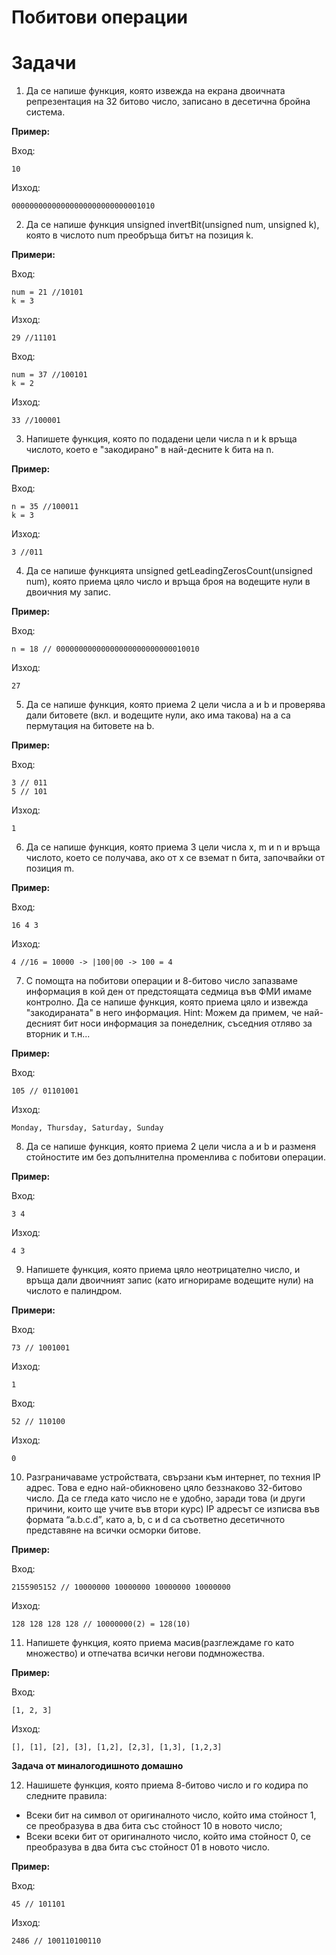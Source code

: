 # Побитови операции

# Задачи

1) Да се напише функция, която извежда на екрана двоичната репрезентация на 32 битово число, записано в десетична бройна система.

**Пример:**

Вход:
```
10
```
Изход:
```
00000000000000000000000000001010
```

2) Да се напише функция unsigned invertBit(unsigned num, unsigned k), която в числото num преобръща битът на позиция k.

**Примери:**

Вход:
```
num = 21 //10101
k = 3
```
Изход:
```
29 //11101 
```

Вход:
```
num = 37 //100101
k = 2
```
Изход:
```
33 //100001
```

3) Напишете функция, която по подадени цели числа n и k връща числото,
което е "закодирано" в най-десните k бита на n.

**Пример:**

Вход:
```
n = 35 //100011 
k = 3
```
Изход:
```
3 //011
```

4) Да се напише функцията unsigned getLeadingZerosCount(unsigned num), която приема цяло число и връща броя на водещите нули в двоичния му запис.

**Пример:**

Вход:
```
n = 18 // 00000000000000000000000000010010

```
Изход:
```
27
```


5) Да се напише функция, която приема 2 цели числа a и b и проверява дали
битовете (вкл. и водещите нули, ако има такова) на a са пермутация на битовете на b.

**Пример:**

Вход:
```
3 // 011 
5 // 101
```
Изход:
```
1
```

6) Да се напише функция, която приема 3 цели числа x, m и n и връща числото, което се получава, ако от x се вземат n бита, започвайки от позиция m.

**Пример:**

Вход:
```
16 4 3
```
Изход:
```
4 //16 = 10000 -> |100|00 -> 100 = 4
```

7) С помощта на побитови операции и 8-битово число запазваме информация в кой ден от предстоящата седмица във ФМИ имаме контролно. Да се напише функция, която приема цяло и извежда "закодираната" в него информация. Hint: Можем да примем, че най-десният бит носи информация за понеделник, съседния отляво за вторник и т.н...

**Пример:**

Вход:
```
105 // 01101001
```

Изход:
```
Monday, Thursday, Saturday, Sunday
```

8) Да се напише функция, която приема 2 цели числа a и b и разменя стойностите им без допълнителна променлива с побитови операции.

**Пример:**

Вход:
```
3 4
```
Изход:
```
4 3
```


9) Напишете функция, която приема цяло неотрицателно число, и връща дали двоичният запис (като игнорираме водещите нули) на числото е палиндром.

**Примери:**

Вход:
```
73 // 1001001
```

Изход:
```
1
```

Вход:
```
52 // 110100
```

Изход:
```
0
```

10) Разграничаваме устройствата, свързани към интернет, по техния IP адрес. Това е едно най-обикновено цяло беззнаково 32-битово число. Да се гледа като число не е удобно, заради това (и други причини, които ще учите във втори курс) IP адресът се изписва във формата “a.b.c.d”, като a, b, c и d са съответно десетичното представяне на всички осморки битове.

**Пример:**

Вход:
```
2155905152 // 10000000 10000000 10000000 10000000
```

Изход:
```
128 128 128 128 // 10000000(2) = 128(10)
```


11) Напишете функция, която приема масив(разглеждаме го като множество) и отпечатва всички негови подмножества.

**Пример:**

Вход:
```
[1, 2, 3]
```
Изход:
```
[], [1], [2], [3], [1,2], [2,3], [1,3], [1,2,3]
```


**Задача от миналогодишното домашно**

12) Нашишете функция, която приема 8-битово число и го кодира по следните правила:

- Всеки бит на символ от оригиналното число, който има стойност 1, се преобразува в два бита със стойност 10 в новото число;
- Всеки всеки бит от оригиналното число, който има стойност 0, се преобразува в два бита със стойност 01 в новото число.

**Пример:**

Вход:
```
45 // 101101
```
Изход:
```
2486 // 100110100110
``` 

